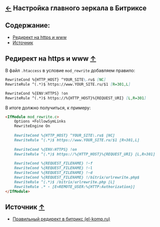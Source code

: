 [&larr;](readme.md "1С-Битрикс") Настройка главного зеркала в Битриксе
----------------------------------------------------------------------

## <a name="content"></a> Содержание:

- [Редирект на https и www](#redirect-to-https-and-www)
- [Источник](#source)

## Редирект на https и www [&uarr;](#content "Содержание")

В файл `.htaccess` в условие `mod_rewrite` добавляем правило:

```markdown
RewriteCond %{HTTP_HOST} ^YOUR_SITE\.ru$ [NC]
RewriteRule ^(.*)$ https://www.YOUR_SITE.ru/$1 [R=301,L]

RewriteCond %{ENV:HTTPS} !on
RewriteRule ^(.*)$ https://%{HTTP_HOST}%{REQUEST_URI} [L,R=301]
```

В итоге должно получиться, к примеру:

```markdown
<IfModule mod_rewrite.c>
    Options +FollowSymLinks
    RewriteEngine On
    
    RewriteCond %{HTTP_HOST} ^YOUR_SITE\.ru$ [NC]
    RewriteRule ^(.*)$ https://www.YOUR_SITE.ru/$1 [R=301,L]
    
    RewriteCond %{ENV:HTTPS} !on
    RewriteRule ^(.*)$ https://%{HTTP_HOST}%{REQUEST_URI} [L,R=301]
    
    RewriteCond %{REQUEST_FILENAME} !-f
    RewriteCond %{REQUEST_FILENAME} !-l
    RewriteCond %{REQUEST_FILENAME} !-d
    RewriteCond %{REQUEST_FILENAME} !/bitrix/urlrewrite.php$
    RewriteRule ^(.*)$ /bitrix/urlrewrite.php [L]
    RewriteRule .* - [E=REMOTE_USER:%{HTTP:Authorization}]
</IfModule>
```

## <a name="source"></a> Источник [&uarr;](#content "Содержание")

- [Правильный редирект в битрикс (el-komp.ru)](https://www.el-komp.ru/pravilnyj-redirekt-v-bitriks.html)